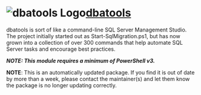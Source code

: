 # ![dbatools Logo](https://cdn.jsdelivr.net/gh/pauby/ChocoPackages@306a1af5/icons/dbatools.png "dbatools")[dbatools](https://chocolatey.org/packages/dbatools)

dbatools is sort of like a command-line SQL Server Management Studio. The project initially started out as Start-SqlMigration.ps1, but has now grown into a collection of over 300 commands that help automate SQL Server tasks and encourage best practices.

_**NOTE: This module requires a minimum of PowerShell v3.**_

**NOTE**: This is an automatically updated package. If you find it is out of date by more than a week, please contact the maintainer(s) and let them know the package is no longer updating correctly.